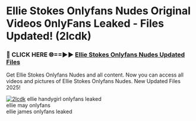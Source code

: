 # Ellie Stokes Onlyfans Nudes Original Videos 0nlyFans Leaked - Files Updated! (2lcdk)

<h3>🔴 CLICK HERE 🌐==►► <a href="https://tinyurl.com/2wckxsce" rel="nofollow">Ellie Stokes Onlyfans Nudes Updated Files</a></h3>

Get Ellie Stokes Onlyfans Nudes and all content. Now you can access all videos and pictures of Ellie Stokes Onlyfans Nudes. New Updated Files 2025!

[![2lcdk](https://i.imgur.com/AFduVYN.gif)](https://tinyurl.com/2wckxsce)
ellie handygirl onlyfans leaked<br>
ellie may onlyfans<br>
ellie james onlyfans leaked